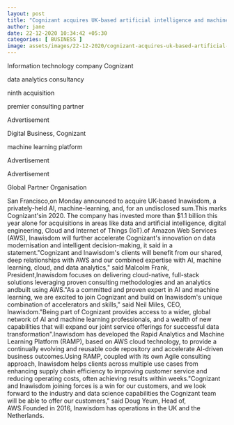 ```yaml
---
layout: post
title: "Cognizant acquires UK-based artificial intelligence and machine learning company Inawisdom"
author: jane 
date: 22-12-2020 10:34:42 +05:30 
categories: [ BUSINESS ] 
image: assets/images/22-12-2020/cognizant-acquires-uk-based-artificial-intelligence-and-machine-learning-company-inawisdom.jpg
---
```

Information technology company Cognizant

data analytics consultancy

ninth acquisition

premier consulting partner

Advertisement

Digital Business, Cognizant

machine learning platform

Advertisement

Advertisement

Global Partner Organisation

San Francisco,on Monday announced to acquire UK-based Inawisdom, a privately-held AI, machine-learning, and, for an undisclosed sum.This marks Cognizant'sin 2020. The company has invested more than $1.1 billion this year alone for acquisitions in areas like data and artificial intelligence, digital engineering, Cloud and Internet of Things (IoT).of Amazon Web Services (AWS), Inawisdom will further accelerate Cognizant's innovation on data modernisation and intelligent decision-making, it said in a statement."Cognizant and Inawisdom's clients will benefit from our shared, deep relationships with AWS and our combined expertise with AI, machine learning, cloud, and data analytics," said Malcolm Frank, President,Inawisdom focuses on delivering cloud-native, full-stack solutions leveraging proven consulting methodologies and an analytics andbuilt using AWS."As a committed and proven expert in AI and machine learning, we are excited to join Cognizant and build on Inawisdom's unique combination of accelerators and skills," said Neil Miles, CEO, Inawisdom."Being part of Cognizant provides access to a wider, global network of AI and machine learning professionals, and a wealth of new capabilities that will expand our joint service offerings for successful data transformation".Inawisdom has developed the Rapid Analytics and Machine Learning Platform (RAMP), based on AWS cloud technology, to provide a continually evolving and reusable code repository and accelerate AI-driven business outcomes.Using RAMP, coupled with its own Agile consulting approach, Inawisdom helps clients across multiple use cases from enhancing supply chain efficiency to improving customer service and reducing operating costs, often achieving results within weeks."Cognizant and Inawisdom joining forces is a win for our customers, and we look forward to the industry and data science capabilities the Cognizant team will be able to offer our customers," said Doug Yeum, Head of, AWS.Founded in 2016, Inawisdom has operations in the UK and the Netherlands.
